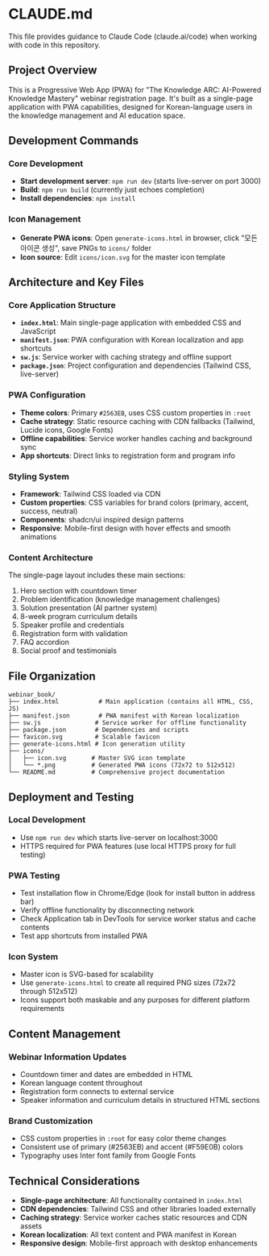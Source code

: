 # CLAUDE.md

This file provides guidance to Claude Code (claude.ai/code) when working with code in this repository.

## Project Overview

This is a Progressive Web App (PWA) for "The Knowledge ARC: AI-Powered Knowledge Mastery" webinar registration page. It's built as a single-page application with PWA capabilities, designed for Korean-language users in the knowledge management and AI education space.

## Development Commands

### Core Development
- **Start development server**: `npm run dev` (starts live-server on port 3000)
- **Build**: `npm run build` (currently just echoes completion)
- **Install dependencies**: `npm install`

### Icon Management
- **Generate PWA icons**: Open `generate-icons.html` in browser, click "모든 아이콘 생성", save PNGs to `icons/` folder
- **Icon source**: Edit `icons/icon.svg` for the master icon template

## Architecture and Key Files

### Core Application Structure
- **`index.html`**: Main single-page application with embedded CSS and JavaScript
- **`manifest.json`**: PWA configuration with Korean localization and app shortcuts
- **`sw.js`**: Service worker with caching strategy and offline support
- **`package.json`**: Project configuration and dependencies (Tailwind CSS, live-server)

### PWA Configuration
- **Theme colors**: Primary `#2563EB`, uses CSS custom properties in `:root`
- **Cache strategy**: Static resource caching with CDN fallbacks (Tailwind, Lucide icons, Google Fonts)
- **Offline capabilities**: Service worker handles caching and background sync
- **App shortcuts**: Direct links to registration form and program info

### Styling System
- **Framework**: Tailwind CSS loaded via CDN
- **Custom properties**: CSS variables for brand colors (primary, accent, success, neutral)
- **Components**: shadcn/ui inspired design patterns
- **Responsive**: Mobile-first design with hover effects and smooth animations

### Content Architecture
The single-page layout includes these main sections:
1. Hero section with countdown timer
2. Problem identification (knowledge management challenges)
3. Solution presentation (AI partner system)
4. 8-week program curriculum details
5. Speaker profile and credentials
6. Registration form with validation
7. FAQ accordion
8. Social proof and testimonials

## File Organization

```
webinar_book/
├── index.html           # Main application (contains all HTML, CSS, JS)
├── manifest.json        # PWA manifest with Korean localization
├── sw.js               # Service worker for offline functionality
├── package.json        # Dependencies and scripts
├── favicon.svg         # Scalable favicon
├── generate-icons.html # Icon generation utility
├── icons/
│   ├── icon.svg       # Master SVG icon template
│   └── *.png          # Generated PWA icons (72x72 to 512x512)
└── README.md          # Comprehensive project documentation
```

## Deployment and Testing

### Local Development
- Use `npm run dev` which starts live-server on localhost:3000
- HTTPS required for PWA features (use local HTTPS proxy for full testing)

### PWA Testing
- Test installation flow in Chrome/Edge (look for install button in address bar)
- Verify offline functionality by disconnecting network
- Check Application tab in DevTools for service worker status and cache contents
- Test app shortcuts from installed PWA

### Icon System
- Master icon is SVG-based for scalability
- Use `generate-icons.html` to create all required PNG sizes (72x72 through 512x512)
- Icons support both maskable and any purposes for different platform requirements

## Content Management

### Webinar Information Updates
- Countdown timer and dates are embedded in HTML
- Korean language content throughout
- Registration form connects to external service
- Speaker information and curriculum details in structured HTML sections

### Brand Customization
- CSS custom properties in `:root` for easy color theme changes
- Consistent use of primary (#2563EB) and accent (#F59E0B) colors
- Typography uses Inter font family from Google Fonts

## Technical Considerations

- **Single-page architecture**: All functionality contained in `index.html`
- **CDN dependencies**: Tailwind CSS and other libraries loaded externally
- **Caching strategy**: Service worker caches static resources and CDN assets
- **Korean localization**: All text content and PWA manifest in Korean
- **Responsive design**: Mobile-first approach with desktop enhancements